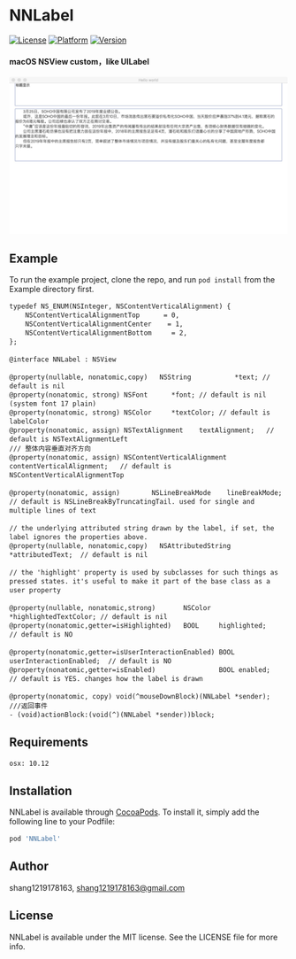 # NNLabel

[![License](https://img.shields.io/badge/License-MIT-green.svg)](LICENSE)
[![Platform](https://img.shields.io/cocoapods/p/NNButton.svg?style=flat)](https://cocoapods.org/pods/NNButton)
[![Version](https://img.shields.io/cocoapods/v/NNButton.svg?style=flat)](https://cocoapods.org/pods/NNButton)

#### macOS NSView custom，like UILabel

![](https://github.com/shang1219178163/NNLabel/blob/master/screenshot/screenshot.jpeg?raw=true)

## Example

To run the example project, clone the repo, and run `pod install` from the Example directory first.

```
typedef NS_ENUM(NSInteger, NSContentVerticalAlignment) {
    NSContentVerticalAlignmentTop      = 0,
    NSContentVerticalAlignmentCenter    = 1,
    NSContentVerticalAlignmentBottom     = 2,
};

@interface NNLabel : NSView

@property(nullable, nonatomic,copy)   NSString           *text; // default is nil
@property(nonatomic, strong) NSFont      *font; // default is nil (system font 17 plain)
@property(nonatomic, strong) NSColor     *textColor; // default is labelColor
@property(nonatomic, assign) NSTextAlignment    textAlignment;   // default is NSTextAlignmentLeft
/// 整体内容垂直对齐方向
@property(nonatomic, assign) NSContentVerticalAlignment    contentVerticalAlignment;   // default is NSContentVerticalAlignmentTop

@property(nonatomic, assign)        NSLineBreakMode    lineBreakMode;   // default is NSLineBreakByTruncatingTail. used for single and multiple lines of text

// the underlying attributed string drawn by the label, if set, the label ignores the properties above.
@property(nullable, nonatomic,copy)   NSAttributedString *attributedText;  // default is nil

// the 'highlight' property is used by subclasses for such things as pressed states. it's useful to make it part of the base class as a user property

@property(nullable, nonatomic,strong)       NSColor *highlightedTextColor; // default is nil
@property(nonatomic,getter=isHighlighted)   BOOL     highlighted;          // default is NO

@property(nonatomic,getter=isUserInteractionEnabled) BOOL userInteractionEnabled;  // default is NO
@property(nonatomic,getter=isEnabled)                BOOL enabled;                 // default is YES. changes how the label is drawn

@property(nonatomic, copy) void(^mouseDownBlock)(NNLabel *sender);
///返回事件
- (void)actionBlock:(void(^)(NNLabel *sender))block;
```

## Requirements

    osx: 10.12

## Installation

NNLabel is available through [CocoaPods](https://cocoapods.org). To install
it, simply add the following line to your Podfile:

```ruby
pod 'NNLabel'
```

## Author

shang1219178163, shang1219178163@gmail.com

## License

NNLabel is available under the MIT license. See the LICENSE file for more info.
